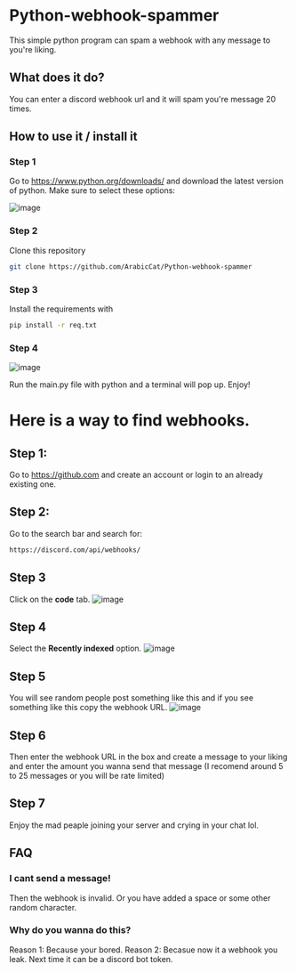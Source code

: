 # Python-webhook-spammer
This simple python program can spam a webhook with any message to you're liking.
## What does it do?
You can enter a discord webhook url and it will spam you're message 20 times.

## How to use it / install it

### Step 1
Go to https://www.python.org/downloads/ and download the latest version of  python.
Make sure to select these options:

![image](https://user-images.githubusercontent.com/114680621/209131231-d3950b1b-cdb3-4155-8085-02b9568863e1.png)

### Step 2 
Clone this repository
```sh
git clone https://github.com/ArabicCat/Python-webhook-spammer
```
### Step 3
Install the requirements with
```sh
pip install -r req.txt
```
### Step 4 
![image](https://user-images.githubusercontent.com/114680621/209131018-1b5ccd2b-6038-4eea-b1f3-e5ab11a1e777.png)

Run the main.py file with python and a terminal will pop up. Enjoy!


# Here is a way to find webhooks.

## Step 1:
Go to https://github.com and create an account or login to an already existing one.
## Step 2:
Go to the search bar and search for: 
```sh
https://discord.com/api/webhooks/
```
## Step 3
Click on the **code** tab.
![image](https://user-images.githubusercontent.com/114680621/207132507-c3cf599c-9d16-40da-a869-327b2f87a9ad.png)
## Step 4
Select the **Recently indexed** option.
![image](https://user-images.githubusercontent.com/114680621/207133837-08f61132-c2dd-45fc-b1d0-e4abcb21da94.png)
## Step 5
You will see random people post something like this and if you see something like this copy the webhook URL. 
![image](https://user-images.githubusercontent.com/114680621/207136936-f8deee3b-4f44-475c-a2b1-90858074fef7.png)
## Step 6 
Then enter the webhook URL in the box and create a message to your liking and enter the amount you wanna send that message (I recomend around 5 to 25 messages or you will be rate limited)
## Step 7
Enjoy the mad peaple joining your server and crying in your chat lol.

## FAQ

### I cant send a message!
Then the webhook is invalid. Or you have added a space or some other random character.

### Why do you wanna do this?
Reason 1: Because your bored.
Reason 2: Becasue now it a webhook you leak. Next time it can be a discord bot token.

